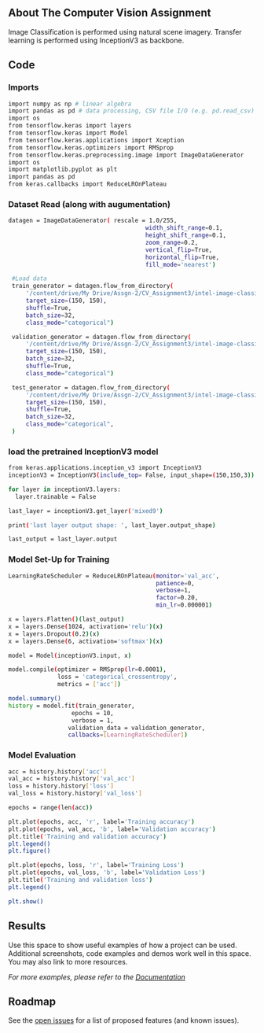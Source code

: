 

<!-- ABOUT THE Computer Vision Assignment -->
## About The Computer Vision Assignment

Image Classification is performed using natural scene imagery. Transfer learning is performed using InceptionV3 as backbone.


<!-- Code -->
## Code


### Imports

  ```sh
  import numpy as np # linear algebra
  import pandas as pd # data processing, CSV file I/O (e.g. pd.read_csv)
  import os
  from tensorflow.keras import layers
  from tensorflow.keras import Model
  from tensorflow.keras.applications import Xception
  from tensorflow.keras.optimizers import RMSprop
  from tensorflow.keras.preprocessing.image import ImageDataGenerator
  import os
  import matplotlib.pyplot as plt
  import pandas as pd
  from keras.callbacks import ReduceLROnPlateau
  ```

### Dataset Read (along with augumentation)

   ```sh
   datagen = ImageDataGenerator( rescale = 1.0/255,
                                          width_shift_range=0.1,
                                          height_shift_range=0.1,
                                          zoom_range=0.2,
                                          vertical_flip=True,
                                          horizontal_flip=True,
                                          fill_mode='nearest')

    #Load data
    train_generator = datagen.flow_from_directory(
        '/content/drive/My Drive/Assgn-2/CV_Assignment3/intel-image-classification/seg_train/seg_train/',
        target_size=(150, 150),
        shuffle=True,
        batch_size=32,
        class_mode="categorical")

    validation_generator = datagen.flow_from_directory(
        '/content/drive/My Drive/Assgn-2/CV_Assignment3/intel-image-classification/seg_train/seg_train/',
        target_size=(150, 150),
        batch_size=32,
        shuffle=True,
        class_mode="categorical")

    test_generator = datagen.flow_from_directory(
        '/content/drive/My Drive/Assgn-2/CV_Assignment3/intel-image-classification/seg_test/seg_test/',
        target_size=(150, 150),
        shuffle=True,
        batch_size=32,
        class_mode="categorical",
    )
   ```
### load the pretrained InceptionV3 model

  ```sh
  from keras.applications.inception_v3 import InceptionV3
  inceptionV3 = InceptionV3(include_top= False, input_shape=(150,150,3))

  for layer in inceptionV3.layers:
    layer.trainable = False

  last_layer = inceptionV3.get_layer('mixed9')

  print('last layer output shape: ', last_layer.output_shape)

  last_output = last_layer.output
  ``` 

### Model Set-Up for Training

  ```sh
  LearningRateScheduler = ReduceLROnPlateau(monitor='val_acc',
                                            patience=0,
                                            verbose=1,
                                            factor=0.20,
                                            min_lr=0.000001)

  x = layers.Flatten()(last_output)
  x = layers.Dense(1024, activation='relu')(x)
  x = layers.Dropout(0.2)(x)                  
  x = layers.Dense(6, activation='softmax')(x)           

  model = Model(inceptionV3.input, x) 

  model.compile(optimizer = RMSprop(lr=0.0001), 
                loss = 'categorical_crossentropy', 
                metrics = ['acc'])

  model.summary()
  history = model.fit(train_generator,
                    epochs = 10,
                    verbose = 1,
                   validation_data = validation_generator,
                   callbacks=[LearningRateScheduler])
  ``` 
### Model Evaluation

  ```sh
  acc = history.history['acc']
  val_acc = history.history['val_acc']
  loss = history.history['loss']
  val_loss = history.history['val_loss']

  epochs = range(len(acc))

  plt.plot(epochs, acc, 'r', label='Training accuracy')
  plt.plot(epochs, val_acc, 'b', label='Validation accuracy')
  plt.title('Training and validation accuracy')
  plt.legend()
  plt.figure()

  plt.plot(epochs, loss, 'r', label='Training Loss')
  plt.plot(epochs, val_loss, 'b', label='Validation Loss')
  plt.title('Training and validation loss')
  plt.legend()

  plt.show()
  ``` 
<!-- USAGE EXAMPLES -->
## Results

Use this space to show useful examples of how a project can be used. Additional screenshots, code examples and demos work well in this space. You may also link to more resources.

_For more examples, please refer to the [Documentation](https://example.com)_



<!-- ROADMAP -->
## Roadmap

See the [open issues](https://github.com/github_username/repo_name/issues) for a list of proposed features (and known issues).

<!-- MARKDOWN LINKS & IMAGES -->
<!-- https://www.markdownguide.org/basic-syntax/#reference-style-links -->
[contributors-shield]: https://img.shields.io/github/contributors/github_username/repo.svg?style=for-the-badge
[contributors-url]: https://github.com/github_username/repo/graphs/contributors
[forks-shield]: https://img.shields.io/github/forks/github_username/repo.svg?style=for-the-badge
[forks-url]: https://github.com/github_username/repo/network/members
[stars-shield]: https://img.shields.io/github/stars/github_username/repo.svg?style=for-the-badge
[stars-url]: https://github.com/github_username/repo/stargazers
[issues-shield]: https://img.shields.io/github/issues/github_username/repo.svg?style=for-the-badge
[issues-url]: https://github.com/github_username/repo/issues
[license-shield]: https://img.shields.io/github/license/github_username/repo.svg?style=for-the-badge
[license-url]: https://github.com/github_username/repo/blob/master/LICENSE.txt
[linkedin-shield]: https://img.shields.io/badge/-LinkedIn-black.svg?style=for-the-badge&logo=linkedin&colorB=555
[linkedin-url]: https://linkedin.com/in/github_username
